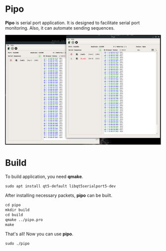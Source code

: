 # Pipo

**Pipo** is serial port application. It is designed to facilitate serial port monitoring. Also, it can automate sending sequences.

![Alt-text](https://github.com/rcetin/pipo/blob/master/misc/pipo_ss1.png)

# Build
To build application, you need **qmake**. 

    sudo apt install qt5-default libqt5serialport5-dev
After installing necessary packets, **pipo** can be built.

    cd pipo
    mkdir build
    cd build
    qmake ../pipo.pro
    make

That's all! Now you can use **pipo**.

    sudo ./pipo

 

